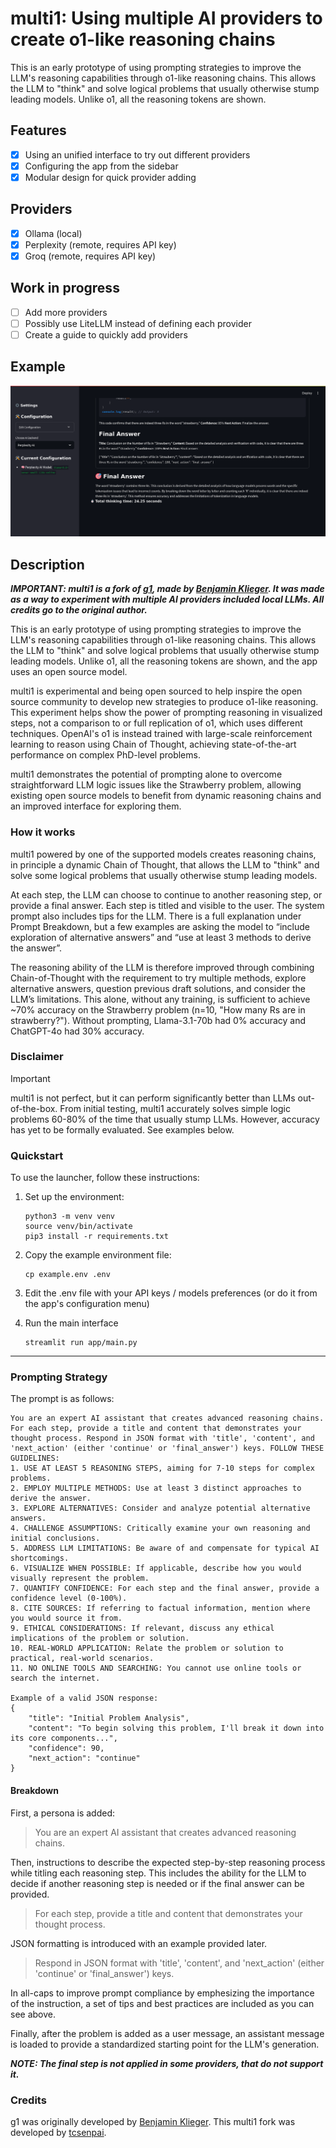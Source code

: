 # multi1: Using multiple AI providers to create o1-like reasoning chains

This is an early prototype of using prompting strategies to improve the LLM's reasoning capabilities through o1-like reasoning chains. This allows the LLM to "think" and solve logical problems that usually otherwise stump leading models. Unlike o1, all the reasoning tokens are shown.

## Features

- [x] Using an unified interface to try out different providers
- [x] Configuring the app from the sidebar
- [x] Modular design for quick provider adding 

## Providers

- [x] Ollama (local)
- [x] Perplexity (remote, requires API key)
- [x] Groq (remote, requires API key)

## Work in progress

- [ ] Add more providers
- [ ] Possibly use LiteLLM instead of defining each provider
- [ ] Create a guide to quickly add providers

## Example

![Simple Math](examples/maths.png)

## Description

***IMPORTANT: multi1 is a fork of [g1](https://github.com/bklieger-groq/g1/), made by [Benjamin Klieger](https://x.com/benjaminklieger). It was made as a way to experiment with multiple AI providers included local LLMs. All credits go to the original author.***

This is an early prototype of using prompting strategies to improve the LLM's reasoning capabilities through o1-like reasoning chains. This allows the LLM to "think" and solve logical problems that usually otherwise stump leading models. Unlike o1, all the reasoning tokens are shown, and the app uses an open source model.

multi1 is experimental and being open sourced to help inspire the open source community to develop new strategies to produce o1-like reasoning. This experiment helps show the power of prompting reasoning in visualized steps, not a comparison to or full replication of o1, which uses different techniques. OpenAI's o1 is instead trained with large-scale reinforcement learning to reason using Chain of Thought, achieving state-of-the-art performance on complex PhD-level problems.

multi1 demonstrates the potential of prompting alone to overcome straightforward LLM logic issues like the Strawberry problem, allowing existing open source models to benefit from dynamic reasoning chains and an improved interface for exploring them.


### How it works

multi1 powered by one of the supported models creates reasoning chains, in principle a dynamic Chain of Thought, that allows the LLM to "think" and solve some logical problems that usually otherwise stump leading models.

At each step, the LLM can choose to continue to another reasoning step, or provide a final answer. Each step is titled and visible to the user. The system prompt also includes tips for the LLM. There is a full explanation under Prompt Breakdown, but a few examples are asking the model to “include exploration of alternative answers” and “use at least 3 methods to derive the answer”.

The reasoning ability of the LLM is therefore improved through combining Chain-of-Thought with the requirement to try multiple methods, explore alternative answers, question previous draft solutions, and consider the LLM’s limitations. This alone, without any training, is sufficient to achieve ~70% accuracy on the Strawberry problem (n=10, "How many Rs are in strawberry?"). Without prompting, Llama-3.1-70b had 0% accuracy and ChatGPT-4o had 30% accuracy.


### Disclaimer

> [!IMPORTANT]
> multi1 is not perfect, but it can perform significantly better than LLMs out-of-the-box. From initial testing, multi1 accurately solves simple logic problems 60-80% of the time that usually stump LLMs. However, accuracy has yet to be formally evaluated. See examples below.



### Quickstart

To use the launcher, follow these instructions:

1. Set up the environment:

   ```
   python3 -m venv venv
   source venv/bin/activate
   pip3 install -r requirements.txt
   ```

2. Copy the example environment file:

   ```
   cp example.env .env
   ```

3. Edit the .env file with your API keys / models preferences (or do it from the app's configuration menu)

4. Run the main interface

   ```
   streamlit run app/main.py
   ```

---

### Prompting Strategy

The prompt is as follows:

```
You are an expert AI assistant that creates advanced reasoning chains. For each step, provide a title and content that demonstrates your thought process. Respond in JSON format with 'title', 'content', and 'next_action' (either 'continue' or 'final_answer') keys. FOLLOW THESE GUIDELINES:
1. USE AT LEAST 5 REASONING STEPS, aiming for 7-10 steps for complex problems.
2. EMPLOY MULTIPLE METHODS: Use at least 3 distinct approaches to derive the answer.
3. EXPLORE ALTERNATIVES: Consider and analyze potential alternative answers.
4. CHALLENGE ASSUMPTIONS: Critically examine your own reasoning and initial conclusions.
5. ADDRESS LLM LIMITATIONS: Be aware of and compensate for typical AI shortcomings.
6. VISUALIZE WHEN POSSIBLE: If applicable, describe how you would visually represent the problem.
7. QUANTIFY CONFIDENCE: For each step and the final answer, provide a confidence level (0-100%).
8. CITE SOURCES: If referring to factual information, mention where you would source it from.
9. ETHICAL CONSIDERATIONS: If relevant, discuss any ethical implications of the problem or solution.
10. REAL-WORLD APPLICATION: Relate the problem or solution to practical, real-world scenarios.
11. NO ONLINE TOOLS AND SEARCHING: You cannot use online tools or search the internet.

Example of a valid JSON response:
{
    "title": "Initial Problem Analysis",
    "content": "To begin solving this problem, I'll break it down into its core components...",
    "confidence": 90,
    "next_action": "continue"
}
```

#### Breakdown

First, a persona is added:

> You are an expert AI assistant that creates advanced reasoning chains.  



Then, instructions to describe the expected step-by-step reasoning process while titling each reasoning step. This includes the ability for the LLM to decide if another reasoning step is needed or if the final answer can be provided.

> For each step, provide a title and content that demonstrates your thought process.



JSON formatting is introduced with an example provided later.

> Respond in JSON format with 'title', 'content', and 'next_action' (either 'continue' or 'final_answer') keys.



In all-caps to improve prompt compliance by emphesizing the importance of the instruction, a set of tips and best practices are included as you can see above.

Finally, after the problem is added as a user message, an assistant message is loaded to provide a standardized starting point for the LLM's generation.

***NOTE: The final step is not applied in some providers, that do not support it.***


### Credits

g1 was originally developed by [Benjamin Klieger](https://x.com/benjaminklieger).
This multi1 fork was developed by [tcsenpai](https://github.com/tcsenpai).
